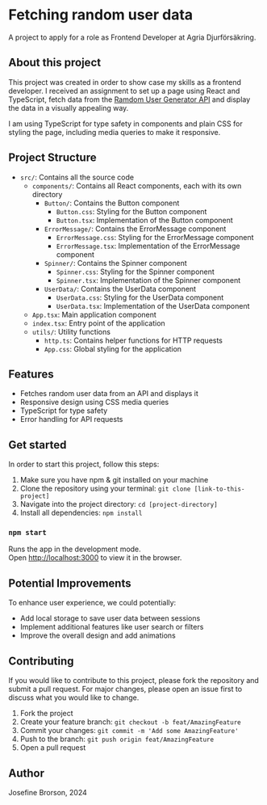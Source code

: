 # Fetching random user data

A project to apply for a role as Frontend Developer at Agria Djurförsäkring.

## About this project

This project was created in order to show case my skills as a frontend developer. I received an assignment to set up a page using React and TypeScript, fetch data from the [Ramdom User Generator API](https://randomuser.me/) and display the data in a visually appealing way.

I am using TypeScript for type safety in components and plain CSS for styling the page, including media queries to make it responsive.

## Project Structure

- `src/`: Contains all the source code
  - `components/`: Contains all React components, each with its own directory
    - `Button/`: Contains the Button component
      - `Button.css`: Styling for the Button component
      - `Button.tsx`: Implementation of the Button component
    - `ErrorMessage/`: Contains the ErrorMessage component
      - `ErrorMessage.css`: Styling for the ErrorMessage component
      - `ErrorMessage.tsx`: Implementation of the ErrorMessage component
    - `Spinner/`: Contains the Spinner component
      - `Spinner.css`: Styling for the Spinner component
      - `Spinner.tsx`: Implementation of the Spinner component
    - `UserData/`: Contains the UserData component
      - `UserData.css`: Styling for the UserData component
      - `UserData.tsx`: Implementation of the UserData component
  - `App.tsx`: Main application component
  - `index.tsx`: Entry point of the application
  - `utils/`: Utility functions
    - `http.ts`: Contains helper functions for HTTP requests
    - `App.css`: Global styling for the application

## Features

- Fetches random user data from an API and displays it
- Responsive design using CSS media queries
- TypeScript for type safety
- Error handling for API requests

## Get started

In order to start this project, follow this steps:

1. Make sure you have npm & git installed on your machine
2. Clone the repository using your terminal: `git clone [link-to-this-project]`
3. Navigate into the project directory: `cd [project-directory]`
4. Install all dependencies: `npm install`

### `npm start`

Runs the app in the development mode.\
Open [http://localhost:3000](http://localhost:3000) to view it in the browser.

## Potential Improvements

To enhance user experience, we could potentially:

- Add local storage to save user data between sessions
- Implement additional features like user search or filters
- Improve the overall design and add animations

## Contributing

If you would like to contribute to this project, please fork the repository and submit a pull request. For major changes, please open an issue first to discuss what you would like to change.

1. Fork the project
2. Create your feature branch: `git checkout -b feat/AmazingFeature`
3. Commit your changes: `git commit -m 'Add some AmazingFeature'`
4. Push to the branch: `git push origin feat/AmazingFeature`
5. Open a pull request

## Author

Josefine Brorson, 2024
